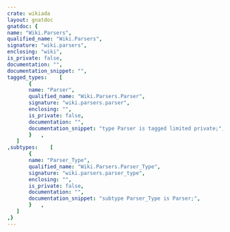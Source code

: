 ```yaml
---
crate: wikiada
layout: gnatdoc
gnatdoc: {
name: "Wiki.Parsers",
qualified_name: "Wiki.Parsers",
signature: "wiki.parsers",
enclosing: "wiki",
is_private: false,
documentation: "",
documentation_snippet: "",
tagged_types:    [
       {
       name: "Parser",
       qualified_name: "Wiki.Parsers.Parser",
       signature: "wiki.parsers.parser",
       enclosing: "",
       is_private: false,
       documentation: "",
       documentation_snippet: "type Parser is tagged limited private;",
       }   ,
   ]
,subtypes:    [
       {
       name: "Parser_Type",
       qualified_name: "Wiki.Parsers.Parser_Type",
       signature: "wiki.parsers.parser_type",
       enclosing: "",
       is_private: false,
       documentation: "",
       documentation_snippet: "subtype Parser_Type is Parser;",
       }   ,
   ]
,}
---
```

